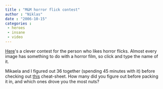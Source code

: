 ```yaml
---
title : "M&M horror flick contest"
author : "Niklas"
date : "2006-10-15"
categories : 
 - heroes
 - insane
 - video
---
```


[Here](http://www.mms.com/us/dark/index.jsp)'s a clever contest for the person who likes horror flicks. Almost every image has something to do with a horror film, so click and type the name of it.

Mikaela and I figured out 36 together (spending 45 minutes with it) before checking out [this](http://www.flickr.com/photos/25187369@N00/249671583) cheat-sheet. How many did you figure out before packing it in, and which ones drove you the most nuts?
